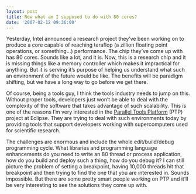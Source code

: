 ```yaml
---
layout: post
title: Now what am I supposed to do with 80 cores?
date: '2007-02-12 09:36:00'
---
```



Yesterday, Intel announced a research project they’ve been working on to produce a core capable of reaching teraflop (a zillion floating point operations, or something…) performance. The chip they’ve come up with has 80 cores. Sounds like a lot, and it is. Now, this is a research chip and it is missing things like a memory controller which makes it impractical for anything. But it is serving it’s purpose of helping us understand what such an environment of the future would be like. The benefits will be paradigm shifting, but we have a long way to go before we get there.

Of course, being a tools guy, I think the tools industry needs to jump on this. Without proper tools, developers just won’t be able to deal with the complexity of the software that takes advantage of such scalability. This is one of the reasons I’m very interested in the [Parallel Tools Platform](http://www.eclipse.org/ptp/) (PTP) project at Eclipse. They are trying to deal with such environments today by providing tools that support developers working with supercomputers used for scientific research.

The challenges are enormous and include the whole edit/build/debug programming cycle. What libraries and programming language enhancements do you need to write an 80 thread or process application, how do you build and deploy such a thing, how do you debug it? I can still picture the problem of setting a breakpoint, having 10,000 threads hit that breakpoint and then trying to find the one that you are interested in. Sounds impossible. But there are some pretty smart people working on PTP and it’ll be very interesting to see the solutions they come up with.


